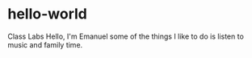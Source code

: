 # hello-world
Class Labs
Hello, I'm Emanuel some of the things I like to do is listen to music and family time.
